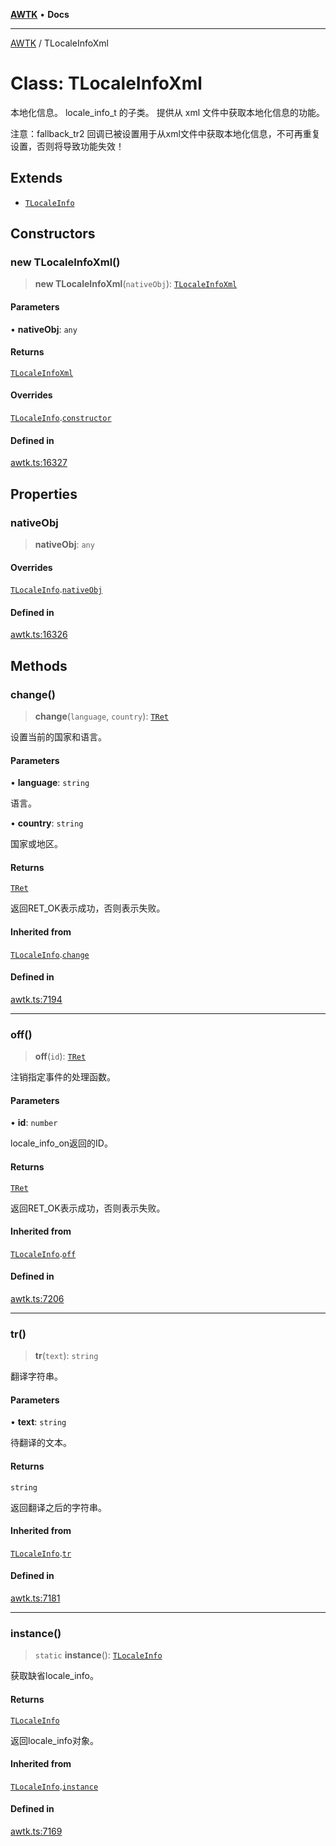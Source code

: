 [**AWTK**](../README.md) • **Docs**

***

[AWTK](../globals.md) / TLocaleInfoXml

# Class: TLocaleInfoXml

本地化信息。
locale_info_t 的子类。
提供从 xml 文件中获取本地化信息的功能。

注意：fallback_tr2 回调已被设置用于从xml文件中获取本地化信息，不可再重复设置，否则将导致功能失效！

## Extends

- [`TLocaleInfo`](TLocaleInfo.md)

## Constructors

### new TLocaleInfoXml()

> **new TLocaleInfoXml**(`nativeObj`): [`TLocaleInfoXml`](TLocaleInfoXml.md)

#### Parameters

• **nativeObj**: `any`

#### Returns

[`TLocaleInfoXml`](TLocaleInfoXml.md)

#### Overrides

[`TLocaleInfo`](TLocaleInfo.md).[`constructor`](TLocaleInfo.md#constructors)

#### Defined in

[awtk.ts:16327](https://github.com/zlgopen/awtk-binding/blob/1e0945ae06a2e3b3a4ad0ffa625288088a8ac5d4/tools/code_gen/js/output/awtk.ts#L16327)

## Properties

### nativeObj

> **nativeObj**: `any`

#### Overrides

[`TLocaleInfo`](TLocaleInfo.md).[`nativeObj`](TLocaleInfo.md#nativeobj)

#### Defined in

[awtk.ts:16326](https://github.com/zlgopen/awtk-binding/blob/1e0945ae06a2e3b3a4ad0ffa625288088a8ac5d4/tools/code_gen/js/output/awtk.ts#L16326)

## Methods

### change()

> **change**(`language`, `country`): [`TRet`](../enumerations/TRet.md)

设置当前的国家和语言。

#### Parameters

• **language**: `string`

语言。

• **country**: `string`

国家或地区。

#### Returns

[`TRet`](../enumerations/TRet.md)

返回RET_OK表示成功，否则表示失败。

#### Inherited from

[`TLocaleInfo`](TLocaleInfo.md).[`change`](TLocaleInfo.md#change)

#### Defined in

[awtk.ts:7194](https://github.com/zlgopen/awtk-binding/blob/1e0945ae06a2e3b3a4ad0ffa625288088a8ac5d4/tools/code_gen/js/output/awtk.ts#L7194)

***

### off()

> **off**(`id`): [`TRet`](../enumerations/TRet.md)

注销指定事件的处理函数。

#### Parameters

• **id**: `number`

locale_info_on返回的ID。

#### Returns

[`TRet`](../enumerations/TRet.md)

返回RET_OK表示成功，否则表示失败。

#### Inherited from

[`TLocaleInfo`](TLocaleInfo.md).[`off`](TLocaleInfo.md#off)

#### Defined in

[awtk.ts:7206](https://github.com/zlgopen/awtk-binding/blob/1e0945ae06a2e3b3a4ad0ffa625288088a8ac5d4/tools/code_gen/js/output/awtk.ts#L7206)

***

### tr()

> **tr**(`text`): `string`

翻译字符串。

#### Parameters

• **text**: `string`

待翻译的文本。

#### Returns

`string`

返回翻译之后的字符串。

#### Inherited from

[`TLocaleInfo`](TLocaleInfo.md).[`tr`](TLocaleInfo.md#tr)

#### Defined in

[awtk.ts:7181](https://github.com/zlgopen/awtk-binding/blob/1e0945ae06a2e3b3a4ad0ffa625288088a8ac5d4/tools/code_gen/js/output/awtk.ts#L7181)

***

### instance()

> `static` **instance**(): [`TLocaleInfo`](TLocaleInfo.md)

获取缺省locale_info。

#### Returns

[`TLocaleInfo`](TLocaleInfo.md)

返回locale_info对象。

#### Inherited from

[`TLocaleInfo`](TLocaleInfo.md).[`instance`](TLocaleInfo.md#instance)

#### Defined in

[awtk.ts:7169](https://github.com/zlgopen/awtk-binding/blob/1e0945ae06a2e3b3a4ad0ffa625288088a8ac5d4/tools/code_gen/js/output/awtk.ts#L7169)
